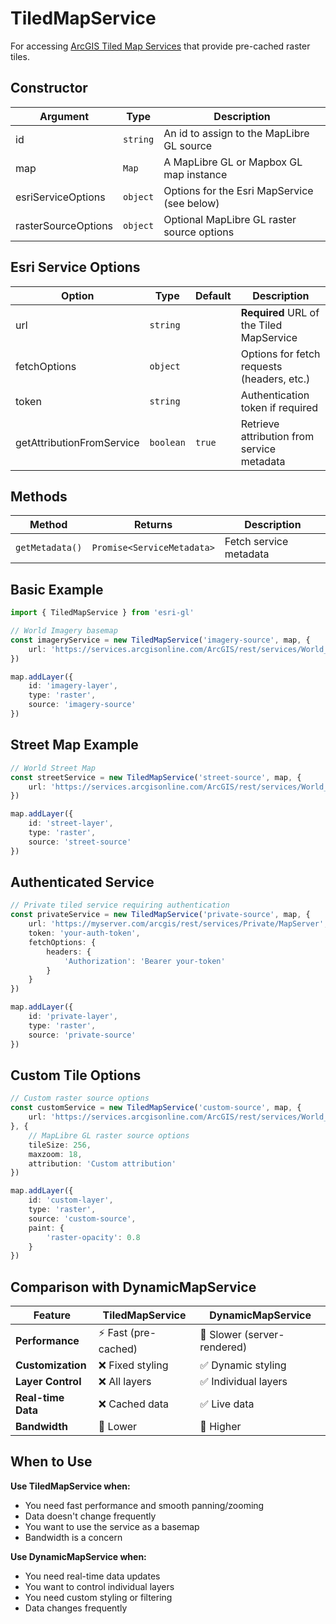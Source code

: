 # TiledMapService

For accessing [ArcGIS Tiled Map Services](https://developers.arcgis.com/rest/services-reference/map-service.htm) that provide pre-cached raster tiles.

## Constructor

| Argument | Type | Description |
|----------|------|-------------|
| id | `string` | An id to assign to the MapLibre GL source |
| map | `Map` | A MapLibre GL or Mapbox GL map instance |
| esriServiceOptions | `object` | Options for the Esri MapService (see below) |
| rasterSourceOptions | `object` | Optional MapLibre GL raster source options |

## Esri Service Options

| Option | Type | Default | Description |
|--------|------|---------|-------------|
| url | `string` | | **Required** URL of the Tiled MapService |
| fetchOptions | `object` | | Options for fetch requests (headers, etc.) |
| token | `string` | | Authentication token if required |
| getAttributionFromService | `boolean` | `true` | Retrieve attribution from service metadata |

## Methods

| Method | Returns | Description |
|--------|---------|-------------|
| `getMetadata()` | `Promise<ServiceMetadata>` | Fetch service metadata |

## Basic Example

```typescript
import { TiledMapService } from 'esri-gl'

// World Imagery basemap
const imageryService = new TiledMapService('imagery-source', map, {
    url: 'https://services.arcgisonline.com/ArcGIS/rest/services/World_Imagery/MapServer'
})

map.addLayer({
    id: 'imagery-layer',
    type: 'raster',
    source: 'imagery-source'
})
```

## Street Map Example

```typescript
// World Street Map
const streetService = new TiledMapService('street-source', map, {
    url: 'https://services.arcgisonline.com/ArcGIS/rest/services/World_Street_Map/MapServer'
})

map.addLayer({
    id: 'street-layer',
    type: 'raster',
    source: 'street-source'
})
```

## Authenticated Service

```typescript
// Private tiled service requiring authentication
const privateService = new TiledMapService('private-source', map, {
    url: 'https://myserver.com/arcgis/rest/services/Private/MapServer',
    token: 'your-auth-token',
    fetchOptions: {
        headers: {
            'Authorization': 'Bearer your-token'
        }
    }
})

map.addLayer({
    id: 'private-layer', 
    type: 'raster',
    source: 'private-source'
})
```

## Custom Tile Options

```typescript
// Custom raster source options
const customService = new TiledMapService('custom-source', map, {
    url: 'https://services.arcgisonline.com/ArcGIS/rest/services/World_Topo_Map/MapServer'
}, {
    // MapLibre GL raster source options
    tileSize: 256,
    maxzoom: 18,
    attribution: 'Custom attribution'
})

map.addLayer({
    id: 'custom-layer',
    type: 'raster', 
    source: 'custom-source',
    paint: {
        'raster-opacity': 0.8
    }
})
```

## Comparison with DynamicMapService

| Feature | TiledMapService | DynamicMapService |
|---------|-----------------|-------------------|
| **Performance** | ⚡ Fast (pre-cached) | 🐌 Slower (server-rendered) |
| **Customization** | ❌ Fixed styling | ✅ Dynamic styling |
| **Layer Control** | ❌ All layers | ✅ Individual layers |
| **Real-time Data** | ❌ Cached data | ✅ Live data |
| **Bandwidth** | 💾 Lower | 📡 Higher |

## When to Use

**Use TiledMapService when:**
- You need fast performance and smooth panning/zooming
- Data doesn't change frequently 
- You want to use the service as a basemap
- Bandwidth is a concern

**Use DynamicMapService when:**
- You need real-time data updates
- You want to control individual layers
- You need custom styling or filtering
- Data changes frequently